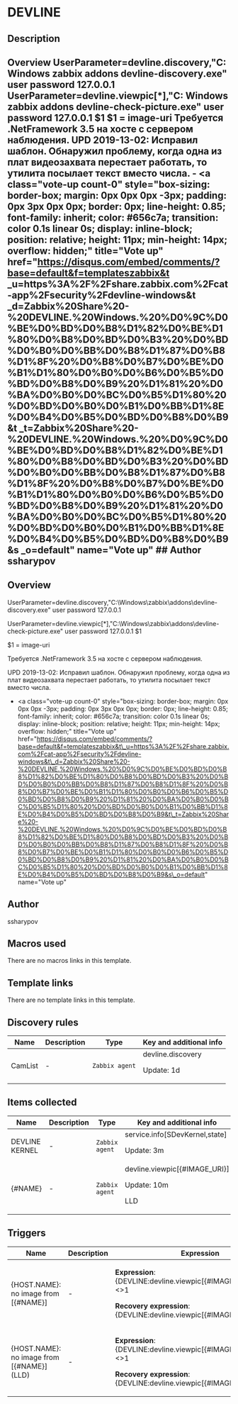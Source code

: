 # DEVLINE

## Description

## Overview UserParameter=devline.discovery,"C: Windows zabbix addons devline-discovery.exe" user password 127.0.0.1 UserParameter=devline.viewpic[*],"C: Windows zabbix addons devline-check-picture.exe" user password 127.0.0.1 $1 $1 = image-uri Требуется .NetFramework 3.5 на хосте с сервером наблюдения. UPD 2019-13-02: Исправил шаблон. Обнаружил проблему, когда одна из плат видеозахвата перестает работать, то утилита посылает текст вместо числа. - <a class="vote-up count-0" style="box-sizing: border-box; margin: 0px 0px 0px -3px; padding: 0px 3px 0px 0px; border: 0px; line-height: 0.85; font-family: inherit; color: #656c7a; transition: color 0.1s linear 0s; display: inline-block; position: relative; height: 11px; min-height: 14px; overflow: hidden;" title="Vote up" href="https://disqus.com/embed/comments/?base=default&f=templateszabbix&t _u=https%3A%2F%2Fshare.zabbix.com%2Fcat-app%2Fsecurity%2Fdevline-windows&t _d=Zabbix%20Share%20-%20DEVLINE.%20Windows.%20%D0%9C%D0%BE%D0%BD%D0%B8%D1%82%D0%BE%D1%80%D0%B8%D0%BD%D0%B3%20%D0%BD%D0%B0%D0%BB%D0%B8%D1%87%D0%B8%D1%8F%20%D0%B8%D0%B7%D0%BE%D0%B1%D1%80%D0%B0%D0%B6%D0%B5%D0%BD%D0%B8%D0%B9%20%D1%81%20%D0%BA%D0%B0%D0%BC%D0%B5%D1%80%20%D0%BD%D0%B0%D0%B1%D0%BB%D1%8E%D0%B4%D0%B5%D0%BD%D0%B8%D0%B9&t _t=Zabbix%20Share%20-%20DEVLINE.%20Windows.%20%D0%9C%D0%BE%D0%BD%D0%B8%D1%82%D0%BE%D1%80%D0%B8%D0%BD%D0%B3%20%D0%BD%D0%B0%D0%BB%D0%B8%D1%87%D0%B8%D1%8F%20%D0%B8%D0%B7%D0%BE%D0%B1%D1%80%D0%B0%D0%B6%D0%B5%D0%BD%D0%B8%D0%B9%20%D1%81%20%D0%BA%D0%B0%D0%BC%D0%B5%D1%80%20%D0%BD%D0%B0%D0%B1%D0%BB%D1%8E%D0%B4%D0%B5%D0%BD%D0%B8%D0%B9&s _o=default" name="Vote up" ## Author ssharypov 

## Overview

UserParameter=devline.discovery,"C:\Windows\zabbix\addons\devline-discovery.exe" user password 127.0.0.1


UserParameter=devline.viewpic[*],"C:\Windows\zabbix\addons\devline-check-picture.exe" user password 127.0.0.1 $1


 


$1 = image-uri


 


Требуется .NetFramework 3.5 на хосте с сервером наблюдения.


 


UPD 2019-13-02: Исправил шаблон. Обнаружил проблему, когда одна из плат видеозахвата перестает работать, то утилита посылает текст вместо числа.


 

- <a class="vote-up count-0" style="box-sizing: border-box; margin: 0px 0px 0px -3px; padding: 0px 3px 0px 0px; border: 0px; line-height: 0.85; font-family: inherit; color: #656c7a; transition: color 0.1s linear 0s; display: inline-block; position: relative; height: 11px; min-height: 14px; overflow: hidden;" title="Vote up" href="https://disqus.com/embed/comments/?base=default&f=templateszabbix&t\_u=https%3A%2F%2Fshare.zabbix.com%2Fcat-app%2Fsecurity%2Fdevline-windows&t\_d=Zabbix%20Share%20-%20DEVLINE.%20Windows.%20%D0%9C%D0%BE%D0%BD%D0%B8%D1%82%D0%BE%D1%80%D0%B8%D0%BD%D0%B3%20%D0%BD%D0%B0%D0%BB%D0%B8%D1%87%D0%B8%D1%8F%20%D0%B8%D0%B7%D0%BE%D0%B1%D1%80%D0%B0%D0%B6%D0%B5%D0%BD%D0%B8%D0%B9%20%D1%81%20%D0%BA%D0%B0%D0%BC%D0%B5%D1%80%20%D0%BD%D0%B0%D0%B1%D0%BB%D1%8E%D0%B4%D0%B5%D0%BD%D0%B8%D0%B9&t\_t=Zabbix%20Share%20-%20DEVLINE.%20Windows.%20%D0%9C%D0%BE%D0%BD%D0%B8%D1%82%D0%BE%D1%80%D0%B8%D0%BD%D0%B3%20%D0%BD%D0%B0%D0%BB%D0%B8%D1%87%D0%B8%D1%8F%20%D0%B8%D0%B7%D0%BE%D0%B1%D1%80%D0%B0%D0%B6%D0%B5%D0%BD%D0%B8%D0%B9%20%D1%81%20%D0%BA%D0%B0%D0%BC%D0%B5%D1%80%20%D0%BD%D0%B0%D0%B1%D0%BB%D1%8E%D0%B4%D0%B5%D0%BD%D0%B8%D0%B9&s\_o=default" name="Vote up"


## Author

ssharypov

## Macros used

There are no macros links in this template.

## Template links

There are no template links in this template.

## Discovery rules

|Name|Description|Type|Key and additional info|
|----|-----------|----|----|
|CamList|<p>-</p>|`Zabbix agent`|devline.discovery<p>Update: 1d</p>|
## Items collected

|Name|Description|Type|Key and additional info|
|----|-----------|----|----|
|DEVLINE KERNEL|<p>-</p>|`Zabbix agent`|service.info[SDevKernel,state]<p>Update: 3m</p>|
|{#NAME}|<p>-</p>|`Zabbix agent`|devline.viewpic[{#IMAGE_URI}]<p>Update: 10m</p><p>LLD</p>|
## Triggers

|Name|Description|Expression|Priority|
|----|-----------|----------|--------|
|{HOST.NAME}: no image from [{#NAME}]|<p>-</p>|<p>**Expression**: {DEVLINE:devline.viewpic[{#IMAGE_URI}].last(#3)}<>1</p><p>**Recovery expression**: {DEVLINE:devline.viewpic[{#IMAGE_URI}].last()}=1</p>|average|
|{HOST.NAME}: no image from [{#NAME}] (LLD)|<p>-</p>|<p>**Expression**: {DEVLINE:devline.viewpic[{#IMAGE_URI}].last(#3)}<>1</p><p>**Recovery expression**: {DEVLINE:devline.viewpic[{#IMAGE_URI}].last()}=1</p>|average|
